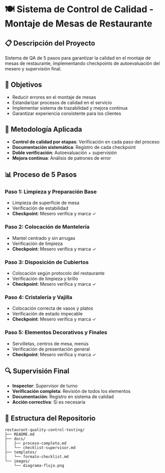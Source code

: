 # 🍽️ Sistema de Control de Calidad - Montaje de Mesas de Restaurante

## 📋 Descripción del Proyecto
Sistema de QA de 5 pasos para garantizar la calidad en el montaje de mesas de restaurante, implementando checkpoints de autoevaluación del mesero y supervisión final.

## 🎯 Objetivos
- Reducir errores en el montaje de mesas
- Estandarizar procesos de calidad en el servicio
- Implementar sistema de trazabilidad y mejora continua
- Garantizar experiencia consistente para los clientes

## 🔧 Metodología Aplicada
- **Control de calidad por etapas**: Verificación en cada paso del proceso
- **Documentación sistemática**: Registro de cada checkpoint
- **Doble verificación**: Autoevaluación + supervisión
- **Mejora continua**: Análisis de patrones de error

## 📊 Proceso de 5 Pasos

### Paso 1: Limpieza y Preparación Base
- Limpieza de superficie de mesa
- Verificación de estabilidad
- **Checkpoint**: Mesero verifica y marca ✓

### Paso 2: Colocación de Mantelería
- Mantel centrado y sin arrugas
- Verificación de limpieza
- **Checkpoint**: Mesero verifica y marca ✓

### Paso 3: Disposición de Cubiertos
- Colocación según protocolo del restaurante
- Verificación de limpieza y brillo
- **Checkpoint**: Mesero verifica y marca ✓

### Paso 4: Cristalería y Vajilla
- Colocación correcta de vasos y platos
- Verificación de estado impecable
- **Checkpoint**: Mesero verifica y marca ✓

### Paso 5: Elementos Decorativos y Finales
- Servilletas, centros de mesa, menús
- Verificación de presentación general
- **Checkpoint**: Mesero verifica y marca ✓

## 🔍 Supervisión Final
- **Inspector**: Supervisor de turno
- **Verificación completa**: Revisión de todos los elementos
- **Documentación**: Registro en sistema de calidad
- **Acción correctiva**: Si es necesaria

## 📁 Estructura del Repositorio
```
restaurant-quality-control-testing/
├── README.md
├── docs/
│   ├── proceso-completo.md
│   └── checklist-supervisor.md
├── templates/
│   └── formato-checklist.md
└── images/
    └── diagrama-flujo.png
